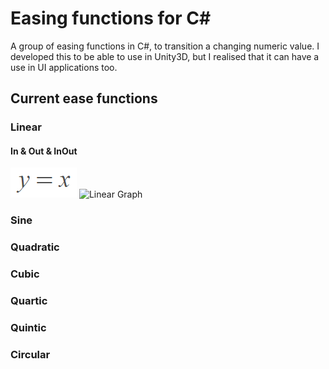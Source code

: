 # Easing functions for C#
A group of easing functions in C#, to transition a changing numeric value.
I developed this to be able to use in Unity3D, but I realised that it can have a use in UI applications too.

## Current ease functions
### Linear
#### In & Out & InOut
![Linear Equation](https://github.com/MarkBromell/easing-functions/blob/readme/ReadmeImages/images/linear-eq.PNG)
![Linear Graph](https://github.com/MarkBromell/easing-functions/blob/readme/ReadmeImages/images/linear-in.gif)

### Sine


### Quadratic


### Cubic


### Quartic


### Quintic


### Circular
